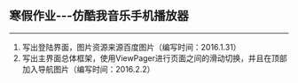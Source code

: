 

寒假作业---仿酷我音乐手机播放器
-----------------


----------

 1. 写出登陆界面，图片资源来源百度图片（编写时间：2016.1.31）
 2. 写出主界面总体框架，使用ViewPager进行页面之间的滑动切换，并且在顶部加入导航图片（编写时间：2016.2.2）

